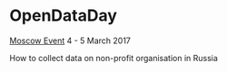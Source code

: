 # OpenDataDay

[Moscow Event](http://msk.opendataday.ru/) 4 - 5 March 2017 

How to collect data on non-profit organisation in Russia